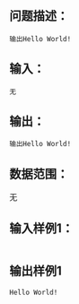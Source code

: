 ## 问题描述：
	输出Hello World!
## 输入：
	无
## 输出：
	输出Hello World!
## 数据范围：
无
## 输入样例1：
```

```
## 输出样例1
```
Hello World!
```